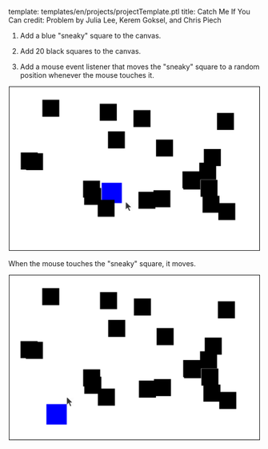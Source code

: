 template: templates/en/projects/projectTemplate.ptl
title: Catch Me If You Can
credit: Problem by Julia Lee, Kerem Goksel, and Chris Piech

1. Add a blue "sneaky" square to the canvas.

1. Add 20 black squares to the canvas.

1. Add a mouse event listener that moves the "sneaky" square to a random position whenever the mouse touches it.

<center>
  <img style="width:500px;border: 1px solid #000000" src="demo1.png">
</center>

When the mouse touches the "sneaky" square, it moves.

<center>
  <img style="width:500px;border: 1px solid #000000" src="demo2.png">
</center>

